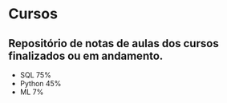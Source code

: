 # Cursos
## Repositório de notas de aulas dos cursos finalizados ou em andamento.

- SQL 75%
- Python 45%
- ML 7%
